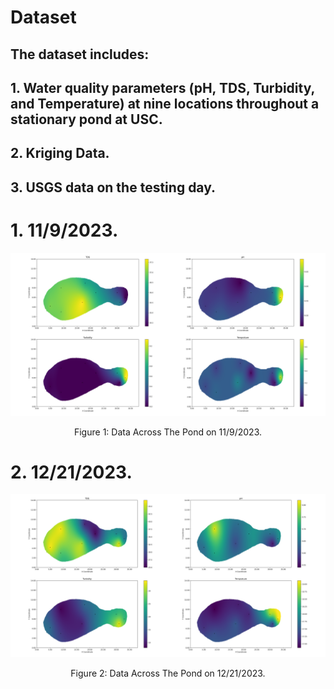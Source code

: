 # Dataset
## The dataset includes:

## 1. Water quality parameters (pH, TDS, Turbidity, and Temperature) at nine locations throughout a stationary pond at USC.
## 2. Kriging Data.
## 3. USGS data on the testing day.


# 1. 11/9/2023.

<p align="center">
<img src="media/KrigePlots.png" alt="drawing" width="600"/>
</p>
<p align="center">
Figure 1: Data Across The Pond on 11/9/2023.
</p>

# 2. 12/21/2023.
<p align="center">
<img src="media/kriging_plot.png" alt="drawing" width="600"/>
</p>
<p align="center">
Figure 2: Data Across The Pond on 12/21/2023.
</p>














